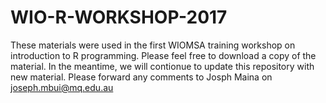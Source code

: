 # WIO-R-WORKSHOP-2017
These materials were used in the first WIOMSA training workshop on introduction to R programming. Please feel free to download a copy of the material. In the meantime, we will contionue to update this repository with new material. Please forward any comments to Josph Maina on <joseph.mbui@mq.edu.au>
